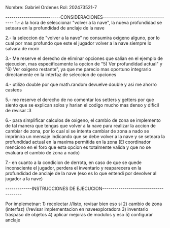 Nombre: Gabriel Ordenes
Rol: 202473521-7

---------------------------CONSIDERACIONES----------------------------------
1.- a la hora de seleccionar "volver a la nave", la nueva profundidad se seteara en la profundidad de anclaje de la nave

2.- la seleccion de "volver a la nave" no consumira oxigeno alguno, por lo cual por mas profundo que este el jugador volver a la nave siempre lo salvara de morir

3.- Me reserve el derecho de eliminar opciones que salian en el ejemplo de ejecucion, mas especificamente la opcion de "5) Ver profundidad actual" y "6) Ver oxigeno restante", ya que me parecio mas oportuno integrarlo directamente en la interfaz de seleccion de opciones

4.- utilizo double por que math.random devuelve double y asi me ahorro casteos

5.- me reserve el derecho de no comentar los setters y getters por que siento que se explican solos y harian el codigo mucho mas denso y dificil de revisar :3

6.- para simplificar calculos de oxigeno, el cambio de zona se implemento de tal manera que tengas que volver a la nave para realizar la accion de cambiar de zona, por lo cual si se intenta cambiar de zona a nado se imprimira un mensaje indicando que se debe volver a la nave y se seteara la profundidad actual en la maxima permitida en la zona (El coordinador menciono en el foro que esta opcion es totalmente valida y que no se evaluara el cambio de zona a nado)

7.- en cuanto a la condicion de derrota, en caso de que se quede inconsciente el jugador, perdera el inventario y reaparecera en la profundidad de anclaje de la nave (eso es lo que entendi por devolver al jugador a la nave)











-------------INSTRUCCIONES DE EJECUCION--------------------------------------



Por implemetnar:
    1) recolectar //listo, revisar bien eso si
    2) cambio de zona (interfaz) //revisar implementacion en naveexploradora
    3) inventario traspaso de objetos
    4) aplicar mejoras de modulos y eso 
    5) configurar anclaje
